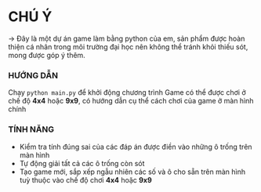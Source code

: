 # CHÚ Ý

-> Đây là một dự án game làm bằng python của em, sản phẩm được hoàn thiện cá nhân trong môi trường đại học nên không thể tránh khỏi thiếu sót, mong được góp ý thêm.


### HƯỚNG DẪN

Chạy `python main.py` để khởi động chương trình
Game có thể được chơi ở chế độ **4x4** hoặc **9x9**, có hướng dẫn cụ thể cách chơi của game ở màn hình chính

### TÍNH NĂNG

 - Kiểm tra tính đúng sai của các đáp án được điền vào những ô trống trên màn hình
 - Tự động giải tất cả các ô trống còn sót
 - Tạo game mới, sắp xếp ngẫu nhiên các số và ô cho sẵn trên màn hình tuỳ thuộc vào chế độ chơi **4x4** hoặc **9x9**
